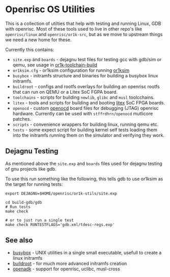 # Openrisc OS Utilities
This is a collection of utilties that help with testing and running Linux,
GDB with openrisc. Most of these tools used to live in other repo's like
`openrisc/linux` and `openrisc/or1k-src`, but as we move to upstream things
we need a new home for these.

Currently this contains:
 - `site.exp` and `boards` - dejagnu test files for testing gcc with gdb/sim or qemu, see usage in [or1k-toolchain-build](https://github.com/stffrdhrn/or1k-toolchain-build/blob/master/or1k-toolchain-build/build-gcc.sh)
 - `or1ksim.cfg` - or1ksim configuration for running [or1ksim](https://github.com/openrisc/or1ksim)
 - `busybox` - initramfs structure and binaries for building a
    busybox linux initramfs.
 - `buildroot` - configs and rootfs overlays for building an openrisc
    rootfs that can run on QEMU or a Litex SoC FGPA board.
 - `toolchains` - scripts for building `newlib`, `glibc` and `musl`
   toolcchains.
 - `litex` - tools and scripts for building and booting [litex](https://github.com/litex-hub) SoC FPGA
   boards.
 - `openocd` - custom [openocd](https://openocd.org) board files for debugging (JTAG) openrisc hardware.
   Currently can be used with `stffrdhrn/openocd` mutlicore patches.
 - `scripts` - convenience wrappers for building linux, running qemu etc.
 - `tests` - some expect script for building kernel self tests loading them
   into the initramfs running them on the simulator and verifying they
   work.

## Dejagnu Testing

As mentioned above the `site.exp` and `boards` files used for dejagnu
testing of gnu projects like gdb.

To use this run something like the following, this tells gdb to use or1ksim
as the target for running tests:

```
export DEJAGNU=$HOME/openrisc/or1k-utils/site.exp

cd build-gdb/gdb
# Run tests
make check

# or to just run a single test
make check RUNTESTFLAGS='gdb.xml/tdesc-regs.exp'
```

## See also

 - [busybox](https://busybox.net) - UNIX utilities in a single small executable, usefull to create a linux initramfs
 - [buildroot](https://buildroot.org/) - for much more advanced initramfs creation
 - [openadk](https://openadk.org/) - support for openrisc, uclibc,
   musl-cross

